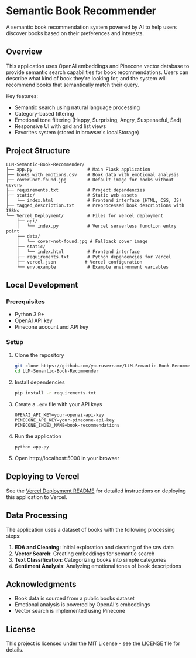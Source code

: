 # Semantic Book Recommender

A semantic book recommendation system powered by AI to help users discover books based on their preferences and interests.

## Overview

This application uses OpenAI embeddings and Pinecone vector database to provide semantic search capabilities for book recommendations. Users can describe what kind of book they're looking for, and the system will recommend books that semantically match their query.

Key features:
- Semantic search using natural language processing
- Category-based filtering
- Emotional tone filtering (Happy, Surprising, Angry, Suspenseful, Sad)
- Responsive UI with grid and list views
- Favorites system (stored in browser's localStorage)

## Project Structure

```
LLM-Semantic-Book-Recommender/
├── app.py                     # Main Flask application
├── books_with_emotions.csv    # Book data with emotional analysis
├── cover-not-found.jpg        # Default image for books without covers
├── requirements.txt           # Project dependencies
├── static/                    # Static web assets
│   └── index.html             # Frontend interface (HTML, CSS, JS)
├── tagged_description.txt     # Preprocessed book descriptions with ISBNs
└── Vercel_Deployment/         # Files for Vercel deployment
    ├── api/
    │   └── index.py           # Vercel serverless function entry point
    ├── data/
    │   └── cover-not-found.jpg # Fallback cover image
    ├── static/
    │   └── index.html         # Frontend interface
    ├── requirements.txt       # Python dependencies for Vercel
    ├── vercel.json           # Vercel configuration
    └── env.example            # Example environment variables
```

## Local Development

### Prerequisites

- Python 3.9+
- OpenAI API key
- Pinecone account and API key

### Setup

1. Clone the repository
   ```bash
   git clone https://github.com/yourusername/LLM-Semantic-Book-Recommender.git
   cd LLM-Semantic-Book-Recommender
   ```

2. Install dependencies
   ```bash
   pip install -r requirements.txt
   ```

3. Create a `.env` file with your API keys
   ```
   OPENAI_API_KEY=your-openai-api-key
   PINECONE_API_KEY=your-pinecone-api-key
   PINECONE_INDEX_NAME=book-recommendations
   ```

4. Run the application
   ```bash
   python app.py
   ```

5. Open http://localhost:5000 in your browser

## Deploying to Vercel

See the [Vercel Deployment README](./Vercel_Deployment/README.md) for detailed instructions on deploying this application to Vercel.

## Data Processing

The application uses a dataset of books with the following processing steps:

1. **EDA and Cleaning**: Initial exploration and cleaning of the raw data
2. **Vector Search**: Creating embeddings for semantic search
3. **Text Classification**: Categorizing books into simple categories
4. **Sentiment Analysis**: Analyzing emotional tones of book descriptions

## Acknowledgments

- Book data is sourced from a public books dataset
- Emotional analysis is powered by OpenAI's embeddings
- Vector search is implemented using Pinecone

## License

This project is licensed under the MIT License - see the LICENSE file for details. 
